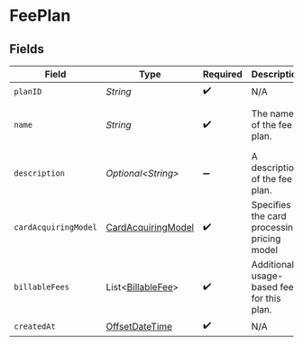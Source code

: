 # FeePlan


## Fields

| Field                                                                                     | Type                                                                                      | Required                                                                                  | Description                                                                               | Example                                                                                   |
| ----------------------------------------------------------------------------------------- | ----------------------------------------------------------------------------------------- | ----------------------------------------------------------------------------------------- | ----------------------------------------------------------------------------------------- | ----------------------------------------------------------------------------------------- |
| `planID`                                                                                  | *String*                                                                                  | :heavy_check_mark:                                                                        | N/A                                                                                       |                                                                                           |
| `name`                                                                                    | *String*                                                                                  | :heavy_check_mark:                                                                        | The name of the fee plan.                                                                 | Fixed Rate Merchant Plan                                                                  |
| `description`                                                                             | *Optional\<String>*                                                                       | :heavy_minus_sign:                                                                        | A description of the fee plan.                                                            |                                                                                           |
| `cardAcquiringModel`                                                                      | [CardAcquiringModel](../../models/components/CardAcquiringModel.md)                       | :heavy_check_mark:                                                                        | Specifies the card processing pricing model                                               |                                                                                           |
| `billableFees`                                                                            | List\<[BillableFee](../../models/components/BillableFee.md)>                              | :heavy_check_mark:                                                                        | Additional usage-based fees for this plan.                                                |                                                                                           |
| `createdAt`                                                                               | [OffsetDateTime](https://docs.oracle.com/javase/8/docs/api/java/time/OffsetDateTime.html) | :heavy_check_mark:                                                                        | N/A                                                                                       |                                                                                           |